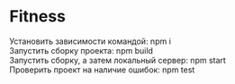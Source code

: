 # Fitness

Установить зависимости командой: npm i <br>
Запустить сборку проекта: npm build <br>
Запустить сборку, а затем локальный сервер: npm start <br>
Проверить проект на наличие ошибок: npm test
